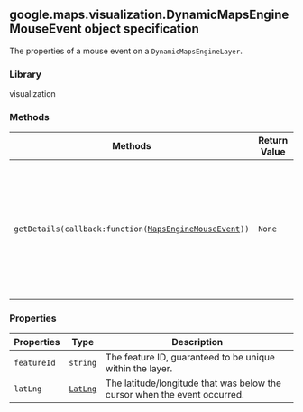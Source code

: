 <h2 id="DynamicMapsEngineMouseEvent">
google.maps.visualization.DynamicMapsEngineMouseEvent
object specification
</h2><p>The properties of a mouse event on a <code>DynamicMapsEngineLayer</code>.</p><h3>Library</h3><p>visualization</p><h3>Methods</h3><table summary="interface DynamicMapsEngineMouseEvent - Methods" width="100%">
<thead>
<tr><th>Methods</th>
<th>Return Value</th>
<th>Description</th>
</tr></thead>
<tbody>
<tr>
<td><code>getDetails(callback:function(<a href="https://github.com/amenadiel/google-maps-documentation/blob/master/docs/google.maps.visualization.MapsEngineMouseEvent.md">MapsEngineMouseEvent</a>))</code></td>
<td><code>None</code></td>
<td>Takes a callback that will be called with details about the feature that may be used to render an info window.</td>
</tr>
</tbody>
</table><h3>Properties</h3><table summary="interface DynamicMapsEngineMouseEvent - Properties" width="100%">
<thead>
<tr><th>Properties</th>
<th>Type</th>
<th>Description</th>
</tr></thead>
<tbody>
<tr>
<td><code>featureId</code></td>
<td><code>string</code></td>
<td>The feature ID, guaranteed to be unique within the layer.</td>
</tr>
<tr>
<td><code>latLng</code></td>
<td><code><a href="https://github.com/amenadiel/google-maps-documentation/blob/master/docs/google.maps.LatLng.md">LatLng</a></code></td>
<td>The latitude/longitude that was below the cursor when the event occurred.</td>
</tr>
</tbody>
</table>